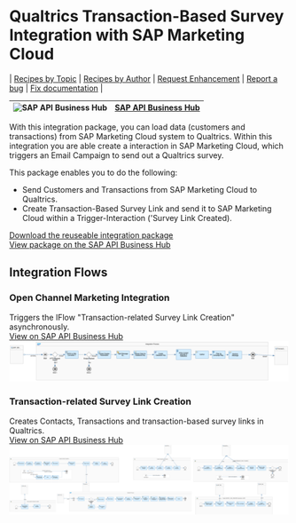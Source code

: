 # Qualtrics Transaction-Based Survey Integration with SAP Marketing Cloud

\| [Recipes by Topic](../../readme.md ) \| [Recipes by Author](../../author.md ) \| [Request Enhancement](https://github.com/SAP-samples/cloud-integration-flow/issues/new?assignees=&labels=Recipe%20Fix,enhancement&template=recipe-request.md&title=Improve%20Qualtrics%20Transaction-Based%20Survey%20Integration%20with%20SAP%20Marketing%20Cloud ) \| [Report a bug](https://github.com/SAP-samples/cloud-integration-flow/issues/new?assignees=&labels=Recipe%20Fix,bug&template=bug_report.md&title=Issue%20with%20Qualtrics%20Transaction-Based%20Survey%20Integration%20with%20SAP%20Marketing%20Cloud ) \| [Fix documentation](https://github.com/SAP-samples/cloud-integration-flow/issues/new?assignees=&labels=Recipe%20Fix,documentation&template=bug_report.md&title=Docu%20fix%20Qualtrics%20Transaction-Based%20Survey%20Integration%20with%20SAP%20Marketing%20Cloud ) \|

![SAP API Business Hub](https://github.com/SAPAPIBusinessHub.png?size=50 ) | [SAP API Business Hub](https://api.sap.com/allcommunity) |
----|----|

With this integration package, you can load data (customers and transactions) from SAP Marketing Cloud system to  Qualtrics. Within this integration you are able create a interaction in SAP Marketing Cloud, which triggers an Email Campaign to send out a Qualtrics survey.

This package enables you to do the following:

* Send Customers and Transactions from SAP Marketing Cloud to Qualtrics.
* Create Transaction-Based Survey Link and send it to SAP Marketing Cloud within a Trigger-Interaction ('Survey Link Created).

[Download the reuseable integration package](SAPAribaIntegrationwithThird-PartyforAnalyticalReporting.zip)\
[View package on the SAP API Business Hub](https://api.sap.com/package/QualtricsextendedIntegrationwithSAPMarketingCloud/overview)


## Integration Flows

### Open Channel Marketing Integration
Triggers the IFlow "Transaction-related Survey Link Creation" asynchronously.\
[View on SAP API Business Hub](https://api.sap.com/integrationflow/Open_Channel_Marketing_Integration)
![Open Channel Marketing Integration](open-channel-marketing-integration.png)

### Transaction-related Survey Link Creation
Creates Contacts, Transactions and transaction-based survey links in Qualtrics.\
[View on SAP API Business Hub](https://api.sap.com/integrationflow/Personal_Survey_Link_Creation)
![Transaction-related Survey Link Creation](transaction-related-survey-link-creation.png)
